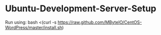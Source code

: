 # Ubuntu-Development-Server-Setup
Run using:
bash <(curl -s https://raw.github.com/MByteIO/CentOS-WordPress/master/install.sh)
